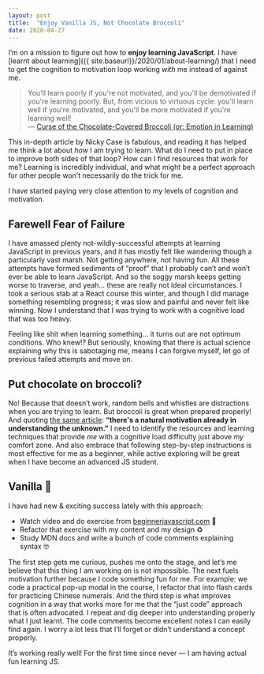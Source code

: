 ```yaml
---
layout: post
title:  "Enjoy Vanilla JS, Not Chocolate Broccoli"
date: 2020-04-27
---
```


I’m on a mission to figure out how to **enjoy learning JavaScript**. I have [learnt about learning]({{ site.baseurl}}/2020/01/about-learning/) that I need to get the cognition to motivation loop working _with_ me instead of against me.

> You'll learn poorly if you're not motivated, and you'll be demotivated if you're learning poorly. But, from vicious to virtuous cycle: you'll learn well if you're motivated, and you'll be more motivated if you're learning well!<br>
—  [Curse of the Chocolate-Covered Broccoli (or: Emotion in Learning)](https://blog.ncase.me/curse-of-the-chocolate-covered-broccoli-or-emotion-in-learning/)

This in-depth article by Nicky Case is fabulous, and reading it has helped me think a lot about _how_ I am trying to learn. What do I need to put in place to improve both sides of that loop? How can I find resources that work for me? Learning is incredibly individual, and what might be a perfect approach for other people won’t necessarily do the trick for me.

I have started paying very close attention to my levels of cognition and motivation.

## Farewell Fear of Failure

I have amassed plenty not-wildly-successful attempts at learning JavaScript in previous years, and it has mostly felt like wandering though a particularly vast marsh. Not getting anywhere, not having fun. All these attempts have formed sediments of “proof” that I probably can’t and won’t ever be able to learn JavaScript. And so the soggy marsh keeps getting worse to traverse, and yeah… these are really not ideal circumstances. I took a serious stab at a React course this winter, and though I did manage something resembling progress; it was slow and painful and never felt like winning. Now I understand that I was trying to work with a cognitive load that was too heavy.

Feeling like shit when learning something… it turns out are not optimum conditions. Who knew!? But seriously, knowing that there is actual science explaining why this is sabotaging me, means I can forgive myself, let go of previous failed attempts and move on.

## Put chocolate on broccoli?

No! Because that doesn’t work, random bells and whistles are distractions when you are trying to learn. But broccoli is great when prepared properly! And quoting [the same article](https://blog.ncase.me/curse-of-the-chocolate-covered-broccoli-or-emotion-in-learning/): **“there's a natural motivation already in understanding the unknown.”** I need to identify the resources and learning techniques that provide _me_ with a cognitive load difficulty just above _my_ comfort zone. And also embrace that following step-by-step instructions is most effective for me as a beginner, while active exploring will be great when I have become an advanced JS student.

## Vanilla 🍦

I have had new & exciting success lately with this approach:

* Watch video and do exercise from [beginnerjavascript.com](https://beginnerjavascript.com/) 🏀
* Refactor that exercise with my content and my design ♻️
* Study MDN docs and write a bunch of code comments explaining syntax 🤓

The first step gets me curious, pushes me onto the stage, and let’s me believe that this thing I am working on is not impossible. The next fuels motivation further because I code something fun for me. For example: we code a practical pop-up modal in the course, I refactor that into flash cards for practicing Chinese numerals. And the third step is what improves cognition in a way that works more for me that the “just code” approach that is often advocated. I repeat and dig deeper into understanding properly what I just learnt. The code comments become excellent notes I can easily find again. I worry a lot less that I’ll forget or didn’t understand a concept properly.

It’s working really well! For the first time since never — I am having actual fun learning JS.
